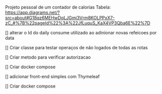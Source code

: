 Projeto pessoal de um contador de calorias
Tabela: https://app.diagrams.net/?src=about#G18qz6MEHwDqLJGmj3Vrm8KOLPPxX7-zC_#%7B%22pageId%22%3A%22JfLuquS_KaX4VP3Qba6E%22%7D

[] alterar o Id do daily consume utilizado ao adinionar novas refeicoes por data

[] Criar classe para testar operaços de não logados de todas as rotas

[] Criar metodo para verificar autorizacao 

[] Criar docker compose 

[] adicionar front-end simples com Thymeleaf

[] Criar docker compose
